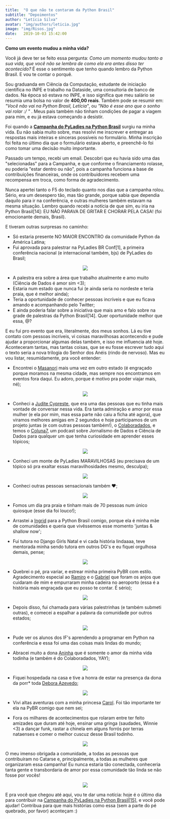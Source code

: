 ```yaml
---
title:  "O que não te contaram da Python Brasil"
subtitle: "Depoimentos"
author: "Letícia Silva"
avatar: "img/authors/leticia.jpg"
image: "img/Risos.jpg"
date:   2019-10-03 15:42:00
---
```


**Como um evento mudou a minha vida?**

Você já deve ter se feito essa pergunta: *Como um momento mudou tanto a sua vida, que você não se lembra de como ela era antes disso ter acontecido?* É esse o sentimento que tenho quando lembro da Python Brasil. E vou te contar o porquê.


Sou graduanda em Ciência da Computação, estudante de iniciação científica no INPE e trabalho na Dataside, uma consultoria de banco de dados. Na época só estava no INPE, e isso significa que meu salário se resumia uma bolsa no valor de **400,00 reais**. Também pode se resumir em: *"Você não vai na Python Brasil, Letícia"*, ou *"Não é esse ano que o sonho vai rolar :/ "* . Meus pais também não tinham condições de pagar a viagem para mim, e eu já estava começando a desistir.

Foi quando a [**Campanha do PyLadies na Python Brasil**](bit.ly/campanhapyladies15) surgiu na minha vida. Eu não sabia muito sobre, mas resolvi me inscrever e entregar as respostas mais inteiras e sinceras possíveis no formulário. Minha inscrição foi feita no último dia que o formulário estava aberto, e preenchê-lo foi como tomar uma decisão muito importante. 

Passado um tempo, recebi um email. Descobri que eu havia sido uma das "selecionadas" para a Campanha, e que conforme o financiamento rolasse, eu poderia "estar dentro ou não", pois a campanha funciona a base de contribuições financeiras, onde os contribuidores recebem uma recompensa em troca, como forma de agradecimento.

Nunca apertei tanto o F5 do teclado quanto nos dias que a campanha rolou. Sério, era um desespero tão, mas tão grande, porque sabia que dependia daquilo para ir na conferência, e outras mulheres também estavam na mesma situação. Lembro quando recebi a notícia de que sim, eu iria na Python Brasil[14]: EU NÃO PARAVA DE GRITAR E CHORAR PELA CASA! (foi emocionante demais, Brasil).

E tiveram outras surpresas no caminho:


* Só estaria presente NO MAIOR ENCONTRO da comunidade Python da América Latina; 
* Fui aprovada para palestrar na PyLadies BR Conf[1], a primeira conferência nacional (e internacional também, bjs) de PyLadies do Brasil;


<div style="text-align:center"><img src="img/PyLadiesConf_1.jpg"/></div>


* A palestra era sobre a área que trabalho atualmente e amo muito (Ciência de Dados é amor sim <3);
* Estaria num estado que nunca fui (e ainda seria no nordeste e teria praia, que é melhor ainda);
* Teria a oportunidade de conhecer pessoas incríveis e que eu ficava amando e acompanhando pelo Twitter;
* E ainda poderia falar sobre a iniciativa que mais amo e falo sobre na grade de palestras da Python Brasil[14]. Quer oportunidade melhor que essa, @?

E eu fui pro evento que era, literalmente, dos meus sonhos. Lá eu tive contato com pessoas incríveis, vi coisas maravilhosas acontecendo e pude ajudar a proporcionar algumas delas também, e isso me influencia até hoje. Aconteceram tantas, mas tantas coisas, que se eu fosse escrever tudo aqui o texto seria a nova trilogia do Senhor dos Anéis (rindo de nervoso). Mas eu vou listar, resumidamente, pra você entender:

* Encontrei o [Masanori](https://twitter.com/fmasanori) mais uma vez em outro estado (é engraçado porque moramos na mesma cidade, mas sempre nos encontramos em eventos fora daqui. Eu adoro, porque é motivo pra poder viajar mais, né);


<div style="text-align:center"><img src="img/Masanori_e_eu.jpg"/></div>


* Conheci a [Judite Cypreste](https://twitter.com/juditecypreste), que era uma das pessoas que eu tinha mais vontade de conversar nessa vida. Era tanta admiração e amor por essa mulher (e ela por mim, mas essa parte não caiu a ficha até agora), que viramos melhores amigas em 2 segundos e hoje participamos de um projeto juntas (e com outras pessoas também!), o [Colaboradados](www.colaboradados.com.br), e temos o [Coluna7](http://colaboradados.com.br/podcast.html), um podcast sobre Jornalismo de Dados e Ciência de Dados para qualquer um que tenha curiosidade em aprender esses tópicos;

<div style="text-align:center"><img src="img/Judite_e_eu.jpg"/></div>

* Conheci um monte de PyLadies MARAVILHOSAS (eu precisava de um tópico só pra exaltar essas maravilhosidades mesmo, desculpa);

<div style="text-align:center"><img src="img/PyLadies_oficial.jpg"/></div>

* Conheci outras pessoas sensacionais também ♥;

<div style="text-align:center"><img src="foto_oficial.jpg"/></div>

* Fomos um dia pra praia e tinham mais de 70 pessoas num único quiosque (esse dia foi louco!);

* Arrastei a [Ingrid](https://twitter.com/senaingrid90) para a Python Brasil comigo, porque ela é minha mãe de comunidades e queria que vivêssemos esse momento 'juntas & shallow now';
* Fui tutora no Django Girls Natal e vi cada história lindaaaa, teve mentorada minha sendo tutora em outros DG's e eu fiquei orgulhosa demais, pense;

<div style="text-align:center"><img src="img/DG_Natal.jpg"/></div>

* Quebrei o pé, pra variar, e estrear minha primeira PyBR com estilo. Agradecimento especial ao [Ramiro](https://twitter.com/ramiroluz) e o [Gabriel](https://twitter.como/ogabrielluiz) que foram os anjos que cuidaram de mim e empurraram minha cadeira no aeroporto (essa é a história mais engraçada que eu posso te contar. É sério);

<div style="text-align:center"><img src="img/Aeroporto.jpg" /></div>

* Depois disso, fui chamada para várias palestrinhas (e também submeti outras), e comecei a espalhar a palavra da comunidade por outros estados;

<div style="text-align:center"><img src="Capiconf.jpg"/></div>

* Pude ver os alunos dos IF's aprendendo a programar em Python na conferência e essa foi uma das coisas mais lindas do mundo;

* Abracei muito a dona [Aninha](https://twitter.com/ananoterminal) que é somente o amor da minha vida todinha (e também é do Colaboradados, YAY);

<div style="text-align:center"><img src="img/Aninha_e_eu.jpg"/></div>

* Fiquei hospedada na casa e tive a honra de estar na presença da dona da porr* toda [Debora Azevedo](https://twitter.com/pydebb);

<div style="text-align:center"><img src="img/Juntas.jpg"/></div>

* Vivi altas aventuras com a minha princesa [Carol](https://twitter.com/_caaddss). Foi tão importante ter ela na PyBR comigo que nem sei;

* Fora os milhares de acontecimentos que rolaram entre ter feito amizades que duram até hoje, ensinar uma gringa (saudades, Winnie <3) a dançar funk, rastar a chinela em alguns forrós por terras nataenses e comer o melhor cuscuz desse Brasil todinho.

<div style="text-align:center"><img src="img/Risada.jpg"/></div>

O meu imenso obrigada a comunidade, a todas as pessoas que contribuíram no Catarse e, principalmente, a todas as mulheres que organizaram essa campanha! Eu nunca estaria tão conectada, conheceria tanta gente e transbordaria de amor por essa comunidade tão linda se não fosse por vocês!

<div style="text-align:center"><img src="img/Abraço.jpg"/></div>

E pra você que chegou até aqui, vou te dar uma notícia: hoje é o último dia para contribuir na [Campanha do PyLadies na Python Brasil[15]](bit.ly/campanhapyladies15), e você pode ajudar! Contribua para que mais histórias como essa (sem a parte do pé quebrado, por favor) aconteçam :)













